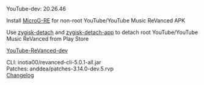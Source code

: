 YouTube-dev: 20.26.46  

Install [MicroG-RE](https://github.com/WSTxda/MicroG-RE/releases) for non-root YouTube/YouTube Music ReVanced APK  

Use [zygisk-detach](https://github.com/j-hc/zygisk-detach) and [zygisk-detach-app](https://github.com/j-hc/zygisk-detach-app/releases) to detach root YouTube/YouTube Music ReVanced from Play Store  

[YouTube-ReVanced-dev](https://github.com/IGOR3K99/YouTube-ReVanced-dev)
  
CLI: inotia00/revanced-cli-5.0.1-all.jar  
Patches: anddea/patches-3.14.0-dev.5.rvp  
[Changelog](https://github.com/anddea/revanced-patches/releases/tag/v3.14.0-dev.5)  
